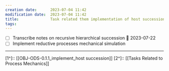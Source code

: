 ```yaml
---
creation date:		2023-07-04 11:42
modification date:	2023-07-04 11:42
title: 				Task related them implementation of host succession
tags:
---
```

- [ ] Transcribe notes on recursive hierarchical succession 📅 2023-07-22
- [ ] Implement reductive processes mechanical simulation

---
[1^]:: [[OBJ-ODS-0.1.1_implement_host succession]]
[2^]:: [[Tasks Related to Process Mechanics]]